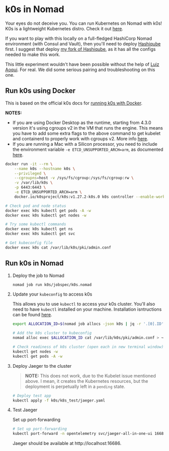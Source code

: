 # k0s in Nomad


Your eyes do not deceive you. You can run Kubernetes on Nomad with k0s! K0s is a lightweight Kubernetes distro. Check it out [here](https://docs.k0sproject.io/v1.27.2+k0s.0/).

If you want to play with this locally on a full-fledged HashiCorp Nomad environment (with Consul and Vault), then you'll need to deploy [Hashiqube](https://github.com/servian/hashiqube) first. I suggest that deploy [my fork of Hashiqube](https://github.com/avillela/hashiqube), as it has all the configs needed to make this work.

This little experiment wouldn't have been possible without the help of [Luiz Aoqui](@lgfa29). For real. We did some serious pairing and troubleshooting on this one.

## Run k0s using Docker

This is based on the official k0s docs for [running k0s with Docker](https://docs.k0sproject.io/v1.27.2+k0s.0/k0s-in-docker/#start-k0s).

**NOTES:**
* If you are using Docker Desktop as the runtime, starting from 4.3.0 version it's using cgroups v2 in the VM that runs the engine. This means you have to add some extra flags to the above command to get kubelet and containerd to properly work with cgroups v2. More info [here](https://docs.k0sproject.io/v1.27.2+k0s.0/k0s-in-docker/#1-initiate-k0s).
* If you are running a Mac with a Silicon processor, you need to include the environment variable `-e ETCD_UNSUPPORTED_ARCH=arm`, as documented [here](https://docs.k0sproject.io/v1.27.2+k0s.0/troubleshooting/#k0s-controller-fails-on-arm-boxes).

```bash
docker run -it --rm \
    --name k0s --hostname k0s \
    --privileged \
    --cgroupns=host -v /sys/fs/cgroup:/sys/fs/cgroup:rw \
    -v /var/lib/k0s \
    -p 6443:6443 \
    -e ETCD_UNSUPPORTED_ARCH=arm \
    docker.io/k0sproject/k0s:v1.27.2-k0s.0 k0s controller --enable-worker --no-taint

# Check pod and node status
docker exec k0s kubectl get pods -A -w
docker exec k0s kubectl get nodes -w

# Try some kubectl commands
docker exec k0s kubectl get ns
docker exec k0s kubectl get svc

# Get kubeconfig file
docker exec k0s cat /var/lib/k0s/pki/admin.conf
```

## Run k0s in Nomad

1. Deploy the job to Nomad

    ```bash
    nomad job run k0s/jobspec/k0s.nomad
    ```

2. Update your `kubeconfig` to access k0s

    This allows you to use `kubectl` to access your k0s cluster. You'll also need to have `kubectl` installed on your machine. Installation isntructions can be found [here](https://kubernetes.io/docs/tasks/tools/#kubectl).

    ```bash
    export ALLOCATION_ID=$(nomad job allocs -json k0s | jq -r '.[0].ID')

    # Add the k0s cluster to kubeconfig
    nomad alloc exec $ALLOCATION_ID cat /var/lib/k0s/pki/admin.conf > ~/.kube/config

    # Check readiness of k0s cluster (open each in new terminal window)
    kubectl get nodes -w
    kubectl get pods -A -w
    ```

3. Deploy Jaeger to the cluster

    >**NOTE:** This does not work, due to the Kubelet issue mentioned above. I mean, it creates the Kubernetes resources, but the deployment is perpetually left in a `pending` state.    

    ```bash
    # Deploy test app
    kubectl apply -f k0s/k8s_test/jaeger.yaml
    ```

4. Test Jaeger

    Set up port-forwarding

    ```bash
    # Set up port-forwarding
    kubectl port-forward -n opentelemetry svc/jaeger-all-in-one-ui 16686:16686
    ```

    Jaeger should be available at http://localhost:16686.
